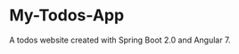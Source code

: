 # My-Todos-App
A todos website created with Spring Boot 2.0 and Angular 7.

<src img="My-Todos-App/screeshots/Screen Shot 2019-02-13 at 12.35.44 AM.png">

